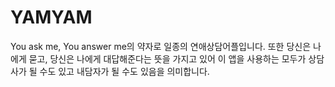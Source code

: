 # YAMYAM

You ask me, You answer me의 약자로 일종의 연애상담어플입니다.
또한 당신은 나에게 묻고, 당신은 나에게 대답해준다는 뜻을 가지고 있어
이 앱을 사용하는 모두가 상담사가 될 수도 있고 내담자가 될 수도 있음을 의미합니다.
